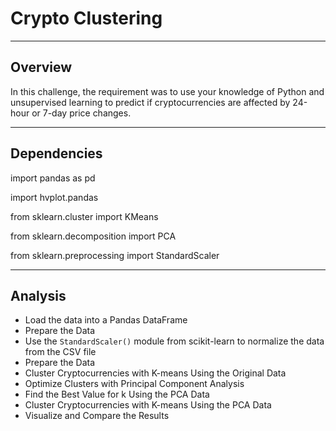 # Crypto Clustering

---

## Overview

In this challenge, the requirement was to use your knowledge of Python and unsupervised learning to predict if cryptocurrencies are affected by 24-hour or 7-day price changes.

---

## Dependencies

import pandas as pd

import hvplot.pandas

from sklearn.cluster import KMeans

from sklearn.decomposition import PCA

from sklearn.preprocessing import StandardScaler

---

## Analysis

- Load the data into a Pandas DataFrame
- Prepare the Data
- Use the `StandardScaler()` module from scikit-learn to normalize the data from the CSV file
- Prepare the Data
- Cluster Cryptocurrencies with K-means Using the Original Data
- Optimize Clusters with Principal Component Analysis
- Find the Best Value for k Using the PCA Data
- Cluster Cryptocurrencies with K-means Using the PCA Data
- Visualize and Compare the Results
  
